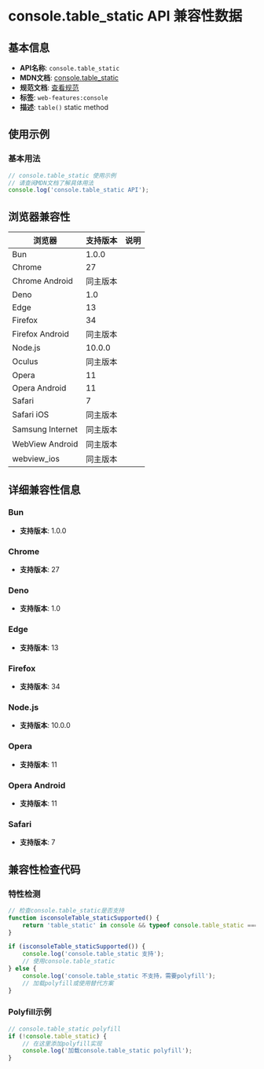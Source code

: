 # console.table_static API 兼容性数据

## 基本信息

- **API名称**: `console.table_static`
- **MDN文档**: [console.table_static](https://developer.mozilla.org/docs/Web/API/console/table_static)
- **规范文档**: [查看规范](https://console.spec.whatwg.org/#table)
- **标签**: `web-features:console`
- **描述**: `table()` static method

## 使用示例

### 基本用法

```javascript
// console.table_static 使用示例
// 请查阅MDN文档了解具体用法
console.log('console.table_static API');
```

## 浏览器兼容性

| 浏览器 | 支持版本 | 说明 |
|--------|----------|------|
| Bun | 1.0.0 |  |
| Chrome | 27 |  |
| Chrome Android | 同主版本 |  |
| Deno | 1.0 |  |
| Edge | 13 |  |
| Firefox | 34 |  |
| Firefox Android | 同主版本 |  |
| Node.js | 10.0.0 |  |
| Oculus | 同主版本 |  |
| Opera | 11 |  |
| Opera Android | 11 |  |
| Safari | 7 |  |
| Safari iOS | 同主版本 |  |
| Samsung Internet | 同主版本 |  |
| WebView Android | 同主版本 |  |
| webview_ios | 同主版本 |  |

## 详细兼容性信息

### Bun

- **支持版本**: 1.0.0

### Chrome

- **支持版本**: 27

### Deno

- **支持版本**: 1.0

### Edge

- **支持版本**: 13

### Firefox

- **支持版本**: 34

### Node.js

- **支持版本**: 10.0.0

### Opera

- **支持版本**: 11

### Opera Android

- **支持版本**: 11

### Safari

- **支持版本**: 7

## 兼容性检查代码

### 特性检测

```javascript
// 检查console.table_static是否支持
function isconsoleTable_staticSupported() {
    return 'table_static' in console && typeof console.table_static === 'function';
}

if (isconsoleTable_staticSupported()) {
    console.log('console.table_static 支持');
    // 使用console.table_static
} else {
    console.log('console.table_static 不支持，需要polyfill');
    // 加载polyfill或使用替代方案
}
```

### Polyfill示例

```javascript
// console.table_static polyfill
if (!console.table_static) {
    // 在这里添加polyfill实现
    console.log('加载console.table_static polyfill');
}
```

